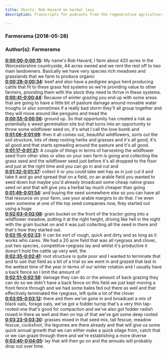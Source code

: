 ```yaml
---
title: Shorts: Rob Havard on herbal leys
description: Transcripts for podcasts from the regenerative agriculture space. Search and find episodes and timestamps.

---
```


### Farmerama  (2018-05-28)  
### Author(s): Farmerama  

**[0:00:00-0:00:15](https://soundcloud.com/farmerama-radio/shorts-rob-havard#t=0:00:00):**  My name's Rob Havard, I farm about 420 acres in the Worcestershire countryside, 44 acres  owned and we rent the rest off to two main landowners.  Basically we have very species rich meadows and grasslands that we farm to produce organic  
**[0:00:28-0:00:34](https://soundcloud.com/farmerama-radio/shorts-rob-havard#t=0:00:28):**  beef and also have a pedigree angus herd producing cattle that fit to these grass fed systems  so we're providing value to other farmers, providing them with the stock they need to  thrive in these systems.  
**[0:00:41-0:00:44](https://soundcloud.com/farmerama-radio/shorts-rob-havard#t=0:00:41):**  Because of winter grazing you end up with some areas that are going to have a little  bit of pasture damage around movable water troughs or also sometimes if a really bad  storm they'll all group together and they will move around like penguins and tread the  
**[0:00:55-0:00:56](https://soundcloud.com/farmerama-radio/shorts-rob-havard#t=0:00:55):**  ground up.  So that opportunity has created a risk as potentially a weed germination site but that  turns into an opportunity to throw some wildflower seed on, it's what I call the love bomb and  
**[0:01:06-0:01:09](https://soundcloud.com/farmerama-radio/shorts-rob-havard#t=0:01:06):**  then it all comes out, beautiful wildflowers, sorts out the soil structure, lots of deep  rooting herbs and grasses and it's all good, it's all good and that starts spreading around  the pasture and it's all good.  
**[0:01:17-0:01:21](https://soundcloud.com/farmerama-radio/shorts-rob-havard#t=0:01:17):**  A couple of things in terms of harvesting the wildflower seed from other sites or sites  on your own farm is going and collecting the grass seed and the wildflower seed just before  it's all dropped to the floor and just at the right time and you can go in and cut and  
**[0:01:32-0:01:37](https://soundcloud.com/farmerama-radio/shorts-rob-havard#t=0:01:32):**  collect it or you could take wet hay as in just cut it and take it and go and spread  that on a field, on an arable field you wanted to seed down but maybe you'd already broadcast  some cheap native grass seed on and that will give you a herbal lay much cheaper than going  
**[0:01:49-0:01:54](https://soundcloud.com/farmerama-radio/shorts-rob-havard#t=0:01:49):**  and buying the seed somewhere else so you can have all that resource on your farm, use  your arable margins to do that.  I've even seen someone at one of the top seed companies now, they started out using a huge  
**[0:02:03-0:02:08](https://soundcloud.com/farmerama-radio/shorts-rob-havard#t=0:02:03):**  grain bucket on the front of the tractor going into a wildflower meadow, putting it at the  right height, driving like hell in the night with the grain bucket on and it was just collecting  all the seed in there and that's how they started out.  
**[0:02:15-0:02:23](https://soundcloud.com/farmerama-radio/shorts-rob-havard#t=0:02:15):**  It can be sort of rough, quick and dirty and as long as it works who cares.  We had a 20 acre field that was all ryegrass and clover, just two species, competitive  ryegrass lay and whilst it's productive it doesn't hold the cattle up very well, the  
**[0:02:35-0:02:41](https://soundcloud.com/farmerama-radio/shorts-rob-havard#t=0:02:35):**  root structure is quite poor and I wanted to terminate that and to use that field as  a bit of a trial so we went in and grazed that last in the wettest time of the year  in terms of our winter rotation and I usually have a back fence so I limit the amount of  
**[0:02:51-0:02:56](https://soundcloud.com/farmerama-radio/shorts-rob-havard#t=0:02:51):**  damage they can do or the amount of back grazing they can do so we didn't have a back fence  on this field we just kept moving a front fence through and we had some bales fed out  there as well and that effectively terminated the ryegrass, left quite a lot of the clover  
**[0:03:05-0:03:12](https://soundcloud.com/farmerama-radio/shorts-rob-havard#t=0:03:05):**  there and then we've gone in and broadcast a mix of black oats, forage oats, we've got  a fodder turnip that's a very thin tap-rooted one that's good for compaction and we've also  got fodder radish mixed in there as well and then on top of that we've got some deep rooted  
**[0:03:23-0:03:30](https://soundcloud.com/farmerama-radio/shorts-rob-havard#t=0:03:23):**  grasses mixed in that seed mix, tall fescue, meadow fescue, cocksfoot, the legumes are  there already and that will give us some quick annual growth that we can either make a quick  silage from, catch that or we can graze through there and we're establishing a more diverse  
**[0:03:40-0:04:05](https://soundcloud.com/farmerama-radio/shorts-rob-havard#t=0:03:40):**  lay that will then go on and the annuals will probably drop out over time.  